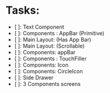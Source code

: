 # Tasks:

- [ ]: Text Component
- [ ]: Components : AppBar (Primitive)
- [ ]: Main Layout: (Has App Bar)
- [ ]: Main Layout: (Scrollable)
- [ ]: Components: appBar
- [ ]: Components : TouchFiller
- [ ]: Components: Icon
- [ ]: Components: CircleIcon
- [ ]: Side Drawer
- [ ]: 3 Components screens
